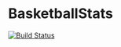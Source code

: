 # BasketballStats
[![Build Status](https://travis-ci.org/kevinhinterlong/BasketballStats.svg?branch=master)](https://travis-ci.org/kevinhinterlong/BasketballStats)

